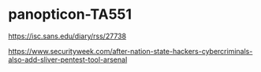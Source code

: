 # panopticon-TA551

https://isc.sans.edu/diary/rss/27738

https://www.securityweek.com/after-nation-state-hackers-cybercriminals-also-add-sliver-pentest-tool-arsenal
